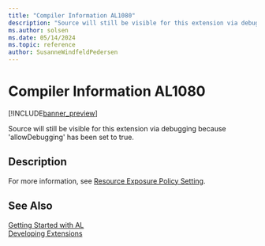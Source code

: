 ```yaml
---
title: "Compiler Information AL1080"
description: "Source will still be visible for this extension via debugging because 'allowDebugging' has been set to true."
ms.author: solsen
ms.date: 05/14/2024
ms.topic: reference
author: SusanneWindfeldPedersen
---
```

[//]: # (START>DO_NOT_EDIT)
[//]: # (IMPORTANT:Do not edit any of the content between here and the END>DO_NOT_EDIT.)
[//]: # (Any modifications should be made in the .xml files in the ModernDev repo.)
# Compiler Information AL1080

[!INCLUDE[banner_preview](../includes/banner_preview.md)]

Source will still be visible for this extension via debugging because 'allowDebugging' has been set to true.


## Description
For more information, see [Resource Exposure Policy Setting](/dynamics365/business-central/dev-itpro/developer/devenv-security-settings-and-ip-protection#when-should-i-set-allowdebugging-to-true).  

[//]: # (IMPORTANT: END>DO_NOT_EDIT)
## See Also  
[Getting Started with AL](../devenv-get-started.md)  
[Developing Extensions](../devenv-dev-overview.md)  
